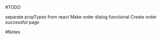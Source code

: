 #TODO


separate propTypes from react
Make order dialog functional
Create order successful page

#Notes

